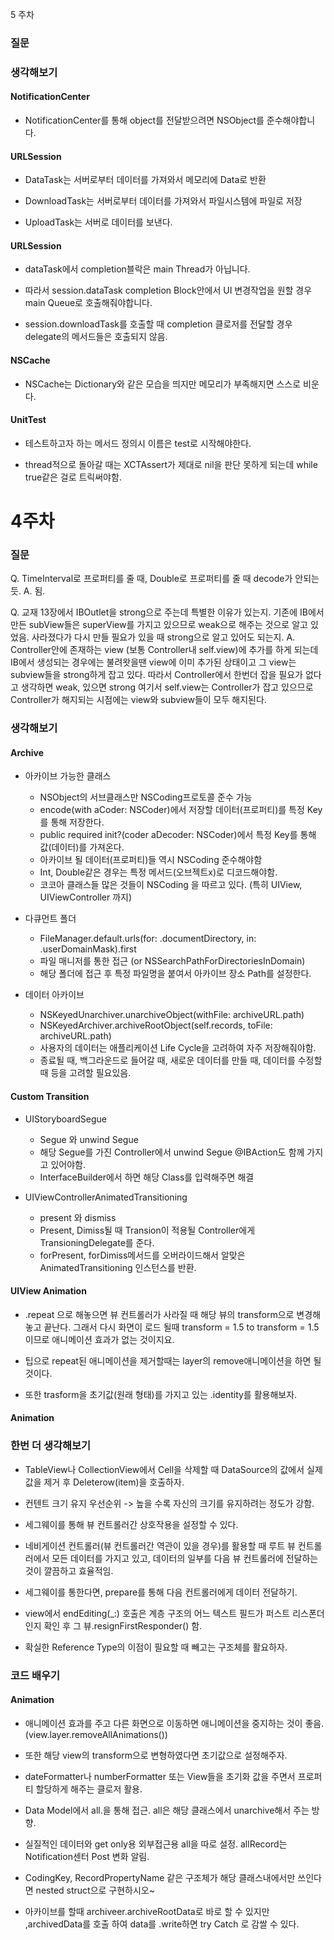 5 주차

### 질문

### 생각해보기

#### NotificationCenter

- NotificationCenter를 통해 object를 전달받으려면 NSObject를 준수해야합니다.

#### URLSession

- DataTask는 서버로부터 데이터를 가져와서 메모리에 Data로 반환

- DownloadTask는 서버로부터 데이터를 가져와서 파일시스템에 파일로 저장

- UploadTask는 서버로 데이터를 보낸다.

#### URLSession

- dataTask에서 completion블락은 main Thread가 아닙니다.

- 따라서 session.dataTask completion Block안에서 UI 변경작업을 원할 경우 main Queue로 호출해줘야합니다.

- session.downloadTask를 호출할 때 completion 클로저를 전달할 경우 delegate의 메서드들은 호출되지 않음.

#### NSCache

- NSCache는 Dictionary와 같은 모습을 띄지만 메모리가 부족해지면 스스로 비운다.

#### UnitTest

- 테스트하고자 하는 메서드 정의시 이름은 test로 시작해야한다.

- thread적으로 돌아갈 때는 XCTAssert가 제대로 nil을 판단 못하게 되는데 while true같은 걸로 트릭써야함.

# 4주차

### 질문

Q. TimeInterval로 프로퍼티를 줄 때, Double로 프로퍼티를 줄 때 decode가 안되는 듯.
A. 됨.

Q. 교재 13장에서 IBOutlet을 strong으로 주는데 특별한 이유가 있는지. 
기존에 IB에서 만든 subView들은 superView를 가지고 있으므로 weak으로 해주는 것으로 알고 있었음.
사라졌다가 다시 만들 필요가 있을 때 strong으로 알고 있어도 되는지.
A. Controller안에 존재하는 view (보통 Controller내 self.view)에 추가를 하게 되는데
IB에서 생성되는 경우에는 불려왓을땐 view에 이미 추가된 상태이고 그 view는 subview들을 strong하게 잡고 있다.
따라서 Controller에서 한번더 잡을 필요가 없다고 생각하면 weak, 있으면 strong
여기서 self.view는 Controller가 잡고 있으므로 Controller가 해지되는 시점에는 view와 subview들이 모두 해지된다.

### 생각해보기

#### Archive

- 아카이브 가능한 클래스

    - NSObject의 서브클래스만 NSCoding프로토콜 준수 가능
    - encode(with aCoder: NSCoder)에서 저장할 데이터(프로퍼티)를 특정 Key를 통해 저장한다.
    - public required init?(coder aDecoder: NSCoder)에서 특정 Key를 통해 값(데이터)를 가져온다.
    - 아카이브 될 데이터(프로퍼티)들 역시 NSCoding 준수해야함
    - Int, Double같은 경우는 특정 메서드(오브젝트x)로 디코드해야함.
    - 코코아 클래스들 많은 것들이 NSCoding 을 따르고 있다. (특히 UIView, UIViewController 까지)

- 다큐먼트 폴더

    - FileManager.default.urls(for: .documentDirectory, in: .userDomainMask).first
    - 파일 매니저를 통한 접근 (or NSSearchPathForDirectoriesInDomain)
    - 해당 폴더에 접근 후 특정 파일명을 붙여서 아카이브 장소 Path를 설정한다.
    
- 데이터 아카이브

    - NSKeyedUnarchiver.unarchiveObject(withFile: archiveURL.path)
    - NSKeyedArchiver.archiveRootObject(self.records, toFile: archiveURL.path)
    - 사용자의 데이터는 애플리케이션 Life Cycle을 고려하여 자주 저장해줘야함.
    - 종료될 때, 백그라운드로 들어갈 때, 새로운 데이터를 만들 때, 데이터를 수정할 때 등을 고려할 필요있음.

#### Custom Transition

- UIStoryboardSegue

    - Segue 와 unwind Segue
    - 해당 Segue를 가진 Controller에서 unwind Segue @IBAction도 함께 가지고 있어야함.
    - InterfaceBuilder에서 하면 해당 Class를 입력해주면 해결

- UIViewControllerAnimatedTransitioning

    - present 와 dismiss
    - Present, Dimiss될 때 Transion이 적용될 Controller에게 TransioningDelegate를 준다.
    - forPresent, forDimiss메서드를 오버라이드해서 알맞은 AnimatedTransitioning 인스턴스를 반환.

#### UIView Animation

- .repeat 으로 해놓으면 뷰 컨트롤러가 사라질 때 해당 뷰의 transform으로 변경해놓고 끝난다. 그래서 다시 화면이 로드 될때 transform = 1.5 to transform = 1.5이므로 애니메이션 효과가 없는 것이지요.

- 팁으로 repeat된 애니메이션을 제거할때는 layer의 remove애니메이션을 하면 될것이다.

- 또한 trasform을 초기값(원래 형태)를 가지고 있는 .identity를 활용해보자.

#### Animation

### 한번 더 생각해보기

- TableView나 CollectionView에서 Cell을 삭제할 때 DataSource의 값에서 실제 값을 제거 후 Deleterow(item)을 호출하자.

- 컨텐트 크기 유지 우선순위 -> 높을 수록 자신의 크기를 유지하려는 정도가 강함.

- 세그웨이를 통해 뷰 컨트롤러간 상호작용을 설정할 수 있다.

- 네비게이션 컨트롤러(뷰 컨트롤러간 역관이 있을 경우)를 활용할 때 루트 뷰 컨트롤러에서 모든 데이터를 가지고 있고, 데이터의 일부를 다음 뷰 컨트롤러에 전달하는 것이 깔끔하고 효율적임.

- 세그웨이를 통한다면, prepare를 통해 다음 컨트롤러에게 데이터 전달하기.

- view에서 endEditing(_:) 호출은 계층 구조의 어느 텍스트 필드가 퍼스트 리스폰더인지 확인 후 그 뷰.resignFirstResponder() 함.

- 확실한 Reference Type의 이점이 필요할 때 빼고는 구조체를 활요하자.

### 코드 배우기

#### Animation

- 애니메이션 효과를 주고 다른 화면으로 이동하면 애니메이션을 중지하는 것이 좋음. (view.layer.removeAllAnimations())

- 또한 해당 view의 transform으로 변형하였다면 초기값으로 설정해주자.

- dateFormatter나 numberFormatter 또는 View들을 초기화 값을 주면서 프로퍼티 할당하게 해주는 클로저 활용.

- Data Model에서 all.을 통해 접근. all은 해당 클래스에서 unarchive해서 주는 방향.

- 실질적인 데이터와 get only용 외부접근용 all을 따로 설정. allRecord는 Notification센터 Post 변화 알림.

- CodingKey, RecordPropertyName 같은 구조체가 해당 클래스내에서만 쓰인다면 nested struct으로 구현하시오~

- 아카이브를 할때 archiveer.archiveRootData로 바로 할 수 있지만 ,archivedData를 호출 하여 data를 .write하면 try Catch 로 감쌀 수 있다.
